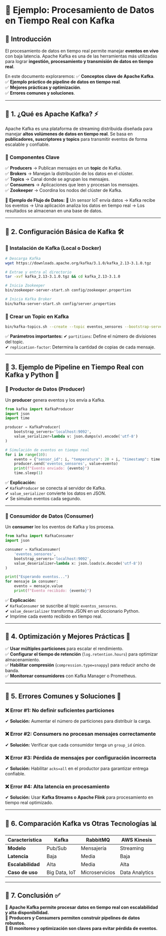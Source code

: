 # 📌 Ejemplo: Procesamiento de Datos en Tiempo Real con Kafka

## 📌 Introducción
El procesamiento de datos en tiempo real permite manejar **eventos en vivo** con baja latencia. Apache Kafka es una de las herramientas más utilizadas para lograr **ingestión, procesamiento y transmisión de datos en tiempo real**.

En este documento exploraremos:
✅ **Conceptos clave de Apache Kafka**.  
✅ **Ejemplo práctico de pipeline de datos en tiempo real**.  
✅ **Mejores prácticas y optimización**.  
✅ **Errores comunes y soluciones**.  

---

## 📍 1. ¿Qué es Apache Kafka? ⚡
Apache Kafka es una plataforma de streaming distribuida diseñada para manejar **altos volúmenes de datos en tiempo real**. Se basa en **publicadores, suscriptores y topics** para transmitir eventos de forma escalable y confiable.

### 🔹 **Componentes Clave**
✅ **Producers** → Publican mensajes en un **topic** de Kafka.  
✅ **Brokers** → Manejan la distribución de los datos en el clúster.  
✅ **Topics** → Canal donde se agrupan los mensajes.  
✅ **Consumers** → Aplicaciones que leen y procesan los mensajes.  
✅ **Zookeeper** → Coordina los nodos del clúster de Kafka.  

🔹 **Ejemplo de Flujo de Datos:**
📌 Un sensor IoT envía datos → Kafka recibe los eventos → Una aplicación analiza los datos en tiempo real → Los resultados se almacenan en una base de datos.  

---

## 📍 2. Configuración Básica de Kafka 🛠️

### 📌 Instalación de Kafka (Local o Docker)
```bash
# Descarga Kafka
wget https://downloads.apache.org/kafka/3.1.0/kafka_2.13-3.1.0.tgz

# Extrae y entra al directorio
tar -xvf kafka_2.13-3.1.0.tgz && cd kafka_2.13-3.1.0

# Inicia Zookeeper
bin/zookeeper-server-start.sh config/zookeeper.properties

# Inicia Kafka Broker
bin/kafka-server-start.sh config/server.properties
```

### 📌 Crear un Topic en Kafka
```bash
bin/kafka-topics.sh --create --topic eventos_sensores --bootstrap-server localhost:9092 --partitions 3 --replication-factor 1
```

✅ **Parámetros importantes:**
✔ `partitions`: Define el número de divisiones del topic.  
✔ `replication-factor`: Determina la cantidad de copias de cada mensaje.  

---

## 📍 3. Ejemplo de Pipeline en Tiempo Real con Kafka y Python 🐍

### 📌 **Productor de Datos (Producer)**
Un **producer** genera eventos y los envía a Kafka.
```python
from kafka import KafkaProducer
import json
import time

producer = KafkaProducer(
    bootstrap_servers='localhost:9092',
    value_serializer=lambda v: json.dumps(v).encode('utf-8')
)

# Simulación de eventos en tiempo real
for i in range(10):
    evento = {"sensor_id": i, "temperatura": 20 + i, "timestamp": time.time()}
    producer.send('eventos_sensores', value=evento)
    print(f"Evento enviado: {evento}")
    time.sleep(1)
```
✅ **Explicación:**  
✔ `KafkaProducer` se conecta al servidor de Kafka.  
✔ `value_serializer` convierte los datos en JSON.  
✔ Se simulan eventos cada segundo.

---

### 📌 **Consumidor de Datos (Consumer)**
Un **consumer** lee los eventos de Kafka y los procesa.
```python
from kafka import KafkaConsumer
import json

consumer = KafkaConsumer(
    'eventos_sensores',
    bootstrap_servers='localhost:9092',
    value_deserializer=lambda x: json.loads(x.decode('utf-8'))
)

print("Esperando eventos...")
for mensaje in consumer:
    evento = mensaje.value
    print(f"Evento recibido: {evento}")
```
✅ **Explicación:**  
✔ `KafkaConsumer` se suscribe al topic `eventos_sensores`.  
✔ `value_deserializer` transforma JSON en un diccionario Python.  
✔ Imprime cada evento recibido en tiempo real.

---

## 📍 4. Optimización y Mejores Prácticas 🚀

✅ **Usar múltiples particiones** para escalar el rendimiento.  
✅ **Configurar el tiempo de retención** (`log.retention.hours`) para optimizar almacenamiento.  
✅ **Habilitar compresión** (`compression.type=snappy`) para reducir ancho de banda.  
✅ **Monitorear consumidores** con Kafka Manager o Prometheus.

---

## 📍 5. Errores Comunes y Soluciones 🚨

### ❌ **Error #1: No definir suficientes particiones**
✔ **Solución:** Aumentar el número de particiones para distribuir la carga.

### ❌ **Error #2: Consumers no procesan mensajes correctamente**
✔ **Solución:** Verificar que cada consumidor tenga un `group_id` único.

### ❌ **Error #3: Pérdida de mensajes por configuración incorrecta**
✔ **Solución:** Habilitar `acks=all` en el productor para garantizar entrega confiable.

### ❌ **Error #4: Alta latencia en procesamiento**
✔ **Solución:** Usar **Kafka Streams o Apache Flink** para procesamiento en tiempo real optimizado.

---

## 📍 6. Comparación Kafka vs Otras Tecnologías 📊

| **Característica**   | **Kafka** | **RabbitMQ** | **AWS Kinesis** |
|---------------------|----------|-------------|---------------|
| **Modelo**         | Pub/Sub  | Mensajería  | Streaming     |
| **Latencia**       | Baja     | Media       | Baja          |
| **Escalabilidad**  | Alta     | Media       | Alta          |
| **Caso de uso**    | Big Data, IoT | Microservicios | Data Analytics |

---

## 📍 7. Conclusión ✅

📌 **Apache Kafka permite procesar datos en tiempo real con escalabilidad y alta disponibilidad.**  
📌 **Producers y Consumers permiten construir pipelines de datos robustos.**  
📌 **El monitoreo y optimización son claves para evitar pérdida de eventos.**  

